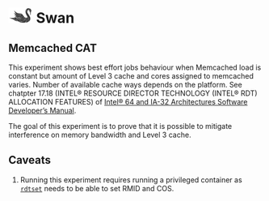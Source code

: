 # ![Swan diagram](../../docs/swan-logo-48.png) Swan

## Memcached CAT

This experiment shows best effort jobs behaviour when Memcached load is constant but amount of Level 3 cache and cores assigned to memcached varies.
Number of available cache ways depends on the platform. See chatpter 17.18 (INTEL® RESOURCE DIRECTOR TECHNOLOGY (INTEL® RDT) ALLOCATION FEATURES) of
[Intel® 64 and IA-32 Architectures Software Developer’s Manual](https://software.intel.com/sites/default/files/managed/39/c5/325462-sdm-vol-1-2abcd-3abcd.pdf).

The goal of this experiment is to prove that it is possible to mitigate interference on memory bandwidth and Level 3 cache.

## Caveats

1. Running this experiment requires running a privileged container as [``rdtset``](https://github.com/01org/intel-cmt-cat/tree/master/rdtset) needs to be able to set RMID and COS.